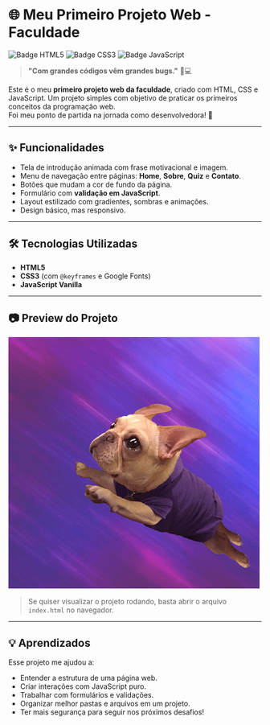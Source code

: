 # 🌐 Meu Primeiro Projeto Web - Faculdade

![Badge HTML5](https://img.shields.io/badge/HTML5-E34F26?style=flat-square&logo=html5&logoColor=white)
![Badge CSS3](https://img.shields.io/badge/CSS3-1572B6?style=flat-square&logo=css3&logoColor=white)
![Badge JavaScript](https://img.shields.io/badge/JavaScript-F7DF1E?style=flat-square&logo=javascript&logoColor=black)

> **"Com grandes códigos vêm grandes bugs."** 🐞💻

Este é o meu **primeiro projeto web da faculdade**, criado com HTML, CSS e JavaScript. Um projeto simples com objetivo de praticar os primeiros conceitos da programação web.  
Foi meu ponto de partida na jornada como desenvolvedora! 🚀

---

## ✨ Funcionalidades

- Tela de introdução animada com frase motivacional e imagem.
- Menu de navegação entre páginas: **Home**, **Sobre**, **Quiz** e **Contato**.
- Botões que mudam a cor de fundo da página.
- Formulário com **validação em JavaScript**.
- Layout estilizado com gradientes, sombras e animações.
- Design básico, mas responsivo.

---

## 🛠️ Tecnologias Utilizadas

- **HTML5**  
- **CSS3** (com `@keyframes` e Google Fonts)  
- **JavaScript Vanilla**  

---

## 📷 Preview do Projeto

![Logo Animada](./src/assets/logo.gif)

> Se quiser visualizar o projeto rodando, basta abrir o arquivo `index.html` no navegador.

---

## 💡 Aprendizados

Esse projeto me ajudou a:

- Entender a estrutura de uma página web.
- Criar interações com JavaScript puro.
- Trabalhar com formulários e validações.
- Organizar melhor pastas e arquivos em um projeto.
- Ter mais segurança para seguir nos próximos desafios!
